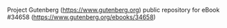 Project Gutenberg (https://www.gutenberg.org) public repository for eBook #34658 (https://www.gutenberg.org/ebooks/34658)
